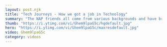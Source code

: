 ```yaml
---
layout: post.njk
title: "Tech Journeys - How we got a job in Technology"
summary: "The NAP friends all come from various backgrounds and have broken into tech in different and not so conventional ways."
thumb: "https://i.ytimg.com/vi/Ghem9lpaG5c/hqdefault.jpg"
hero: "https://i.ytimg.com/vi/Ghem9lpaG5c/maxresdefault.jpg"
video: Ghem9lpaG5c
category: videos
---
```


